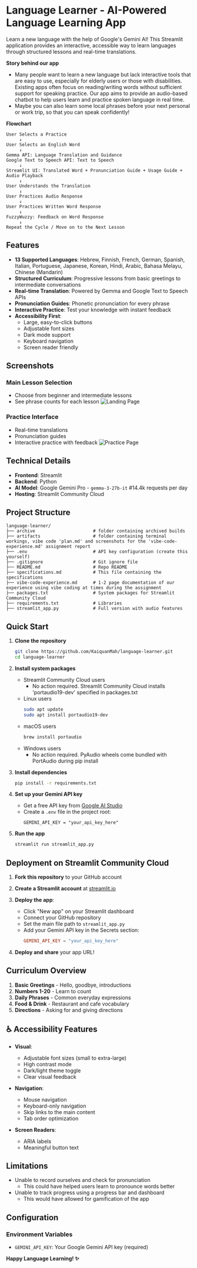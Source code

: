 # Language Learner - AI-Powered Language Learning App

Learn a new language with the help of Google's Gemini AI! This Streamlit application provides an interactive, accessible way to learn languages through structured lessons and real-time translations.

**Story behind our app**
  * Many people want to learn a new language but lack interactive tools that are easy to use, especially for elderly users or those with disabilities. Existing apps often focus on reading/writing words without sufficient support for speaking practice. Our app aims to provide an audio-based chatbot to help users learn and practice spoken language in real time.
  * Maybe you can also learn some local phrases before your next personal or work trip, so that you can speak confidently!


**Flowchart**
```
User Selects a Practice
     ↓
User Selects an English Word
     ↓
Gemma API: Language Translation and Guidance
Google Text to Speech API: Text to Speech
     ↓
Streamlit UI: Translated Word + Pronunciation Guide + Usage Guide + Audio Playback
     ↓
User Understands the Translation
     ↓
User Practices Audio Response
     ↓
User Practices Written Word Response
     ↓
FuzzyWuzzy: Feedback on Word Response
     ↓
Repeat the Cycle / Move on to the Next Lesson
```


## Features
- **13 Supported Languages**: Hebrew, Finnish, French, German, Spanish, Italian, Portuguese, Japanese, Korean, Hindi, Arabic, Bahasa Melayu, Chinese (Mandarin)
- **Structured Curriculum**: Progressive lessons from basic greetings to intermediate conversations
- **Real-time Translation**: Powered by Gemma and Google Text to Speech APIs
- **Pronunciation Guides**: Phonetic pronunciation for every phrase
- **Interactive Practice**: Test your knowledge with instant feedback
- **Accessibility First**: 
  - Large, easy-to-click buttons
  - Adjustable font sizes
  - Dark mode support
  - Keyboard navigation
  - Screen reader friendly


## Screenshots

### Main Lesson Selection
- Choose from beginner and intermediate lessons
- See phrase counts for each lesson
![Landing Page](artifacts/2025.07.22-streamlit-landing-page.png)

### Practice Interface
- Real-time translations
- Pronunciation guides
- Interactive practice with feedback
![Practice Page](artifacts/2025.07.22-streamlit-practice.png)



## Technical Details

- **Frontend**: Streamlit
- **Backend**: Python
- **AI Model**: Google Gemini Pro - `gemma-3-27b-it` #14.4k requests per day
- **Hosting**: Streamlit Community Cloud



## Project Structure

```
language-learner/
├── archive                      # folder containing archived builds
├── artifacts                    # folder containing terminal workings, vibe code 'plan.md' and screenshots for the 'vibe-code-experience.md' assignment report
├── .env                         # API key configuration (create this yourself)
├── .gitignore                   # Git ignore file
├── README.md                    # Repo README
├── specifications.md            # This file containing the specifications
├── vibe-code-experience.md      # 1-2 page documentation of our experience using vibe coding at times during the assignment
├── packages.txt                 # System packages for Streamlit Community Cloud
├── requirements.txt             # Libraries
├── streamlit_app.py             # Full version with audio features
```



## Quick Start

1. **Clone the repository**
   ```bash
   git clone https://github.com/KaiquanMah/language-learner.git
   cd language-learner
   ```

2. **Install system packages**
    - Streamlit Community Cloud users
      - No action required. Streamlit Community Cloud installs 'portaudio19-dev' specified in packages.txt
    - Linux users
      ```bash
      sudo apt update
      sudo apt install portaudio19-dev
      ```
    - macOS users
      ```bash
      brew install portaudio
      ```
    - Windows users
      - No action required. PyAudio wheels come bundled with PortAudio during pip install

3. **Install dependencies**
   ```bash
   pip install -r requirements.txt
   ```

4. **Set up your Gemini API key**
   - Get a free API key from [Google AI Studio](https://makersuite.google.com/app/apikey)
   - Create a `.env` file in the project root:
     ```
     GEMINI_API_KEY = "your_api_key_here"
     ```

5. **Run the app**
   ```bash
   streamlit run streamlit_app.py
   ```





## Deployment on Streamlit Community Cloud

1. **Fork this repository** to your GitHub account

2. **Create a Streamlit account** at [streamlit.io](https://streamlit.io)

3. **Deploy the app**:
   - Click "New app" on your Streamlit dashboard
   - Connect your GitHub repository
   - Set the main file path to `streamlit_app.py`
   - Add your Gemini API key in the Secrets section:
     ```toml
     GEMINI_API_KEY = "your_api_key_here"
     ```

4. **Deploy and share** your app URL!





## Curriculum Overview

1. **Basic Greetings** - Hello, goodbye, introductions
2. **Numbers 1-20** - Learn to count
3. **Daily Phrases** - Common everyday expressions
4. **Food & Drink** - Restaurant and cafe vocabulary
5. **Directions** - Asking for and giving directions



## ♿ Accessibility Features

- **Visual**:
  - Adjustable font sizes (small to extra-large)
  - High contrast mode
  - Dark/light theme toggle
  - Clear visual feedback

- **Navigation**:
  - Mouse navigation
  - Keyboard-only navigation
  - Skip links to the main content
  - Tab order optimization

- **Screen Readers**:
  - ARIA labels
  - Meaningful button text




## Limitations
* Unable to record ourselves and check for pronunciation
  * This could have helped users learn to pronounce words better
* Unable to track progress using a progress bar and dashboard
  * This would have allowed for gamification of the app



## Configuration

### Environment Variables
- `GEMINI_API_KEY`: Your Google Gemini API key (required)

**Happy Language Learning! ✨**

